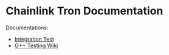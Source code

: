 # Chainlink Tron Documentation

Documentations:

- [Integration Test](./integration-tests/README.md)
- [G++ Testing Wiki](./integration-tests/GauntletPlusPlus.md)
